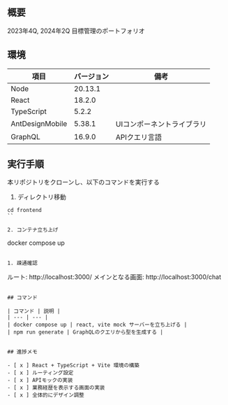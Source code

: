 ## 概要
2023年4Q, 2024年2Q 目標管理のポートフォリオ

## 環境

| 項目 | バージョン | 備考 |
| --- | --- | --- |
| Node | 20.13.1 ||
| React | 18.2.0 ||
| TypeScript | 5.2.2 ||
| AntDesignMobile | 5.38.1| UIコンポーネントライブラリ |
| GraphQL | 16.9.0 | APIクエリ言語 |

## 実行手順

本リポジトリをクローンし、以下のコマンドを実行する

1. ディレクトリ移動

```
cd frontend
``

2. コンテナ立ち上げ
```
docker compose up
```

1. 疎通確認

```
ルート: http://localhost:3000/
メインとなる画面: http://localhost:3000/chat
```

## コマンド

| コマンド | 説明 |
| --- | --- |
| docker compose up | react, vite mock サーバーを立ち上げる |
| npm run generate | GraphQLのクエリから型を生成する |


## 進捗メモ

- [ x ] React + TypeScript + Vite 環境の構築
- [ x ] ルーティング設定
- [ x ] APIモックの実装
- [ x ] 業務経歴を表示する画面の実装
- [ x ] 全体的にデザイン調整
